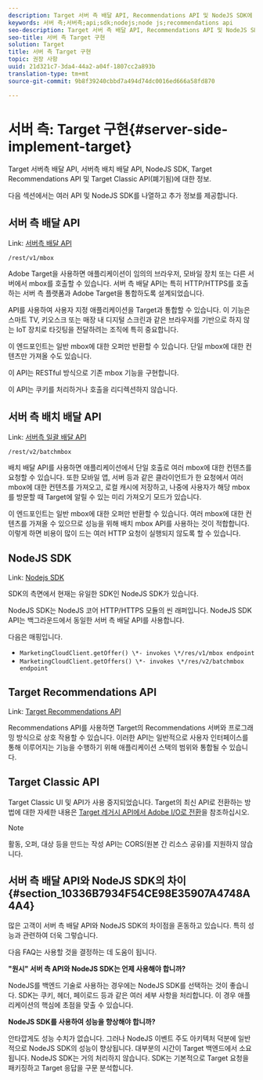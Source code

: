 ```yaml
---
description: Target 서버 측 배달 API, Recommendations API 및 NodeJS SDK에 대한 정보입니다.
keywords: 서버 측;서버측;api;sdk;nodejs;node js;recommendations api
seo-description: Target 서버 측 배달 API, Recommendations API 및 NodeJS SDK에 대한 정보입니다.
seo-title: 서버 측 Target 구현
solution: Target
title: 서버 측 Target 구현
topic: 권장 사항
uuid: 21d321c7-3da4-44a2-a04f-1807cc2a893b
translation-type: tm+mt
source-git-commit: 9b8f39240cbbd7a494d74dc0016ed666a58fd870

---
```



# 서버 측: Target 구현{#server-side-implement-target}

Target 서버측 배달 API, 서버측 배치 배달 API, NodeJS SDK, Target Recommendations API 및 Target Classic API(폐기됨)에 대한 정보.

다음 섹션에서는 여러 API 및 NodeJS SDK를 나열하고 추가 정보를 제공합니다.

## 서버 측 배달 API

Link: [서버측 배달 API](https://developers.adobetarget.com/api/#server-side-delivery)

`/rest/v1/mbox`

Adobe Target을 사용하면 애플리케이션이 임의의 브라우저, 모바일 장치 또는 다른 서버에서 mbox를 호출할 수 있습니다. 서버 측 배달 API는 특히 HTTP/HTTPS를 호출하는 서버 측 플랫폼과 Adobe Target을 통합하도록 설계되었습니다.

API를 사용하여 사용자 지정 애플리케이션을 Target과 통합할 수 있습니다. 이 기능은 스마트 TV, 키오스크 또는 매장 내 디지털 스크린과 같은 브라우저를 기반으로 하지 않는 IoT 장치로 타깃팅을 전달하려는 조직에 특히 중요합니다.

이 엔드포인트는 일반 mbox에 대한 오퍼만 반환할 수 있습니다. 단일 mbox에 대한 컨텐츠만 가져올 수도 있습니다.

이 API는 RESTful 방식으로 기존 mbox 기능을 구현합니다.

이 API는 쿠키를 처리하거나 호출을 리디렉션하지 않습니다.

## 서버 측 배치 배달 API

Link: [서버측 일괄 배달 API](https://developers.adobetarget.com/api/#server-side-batch-delivery)

`/rest/v2/batchmbox`

배치 배달 API를 사용하면 애플리케이션에서 단일 호출로 여러 mbox에 대한 컨텐츠를 요청할 수 있습니다. 또한 모바일 앱, 서버 등과 같은 클라이언트가 한 요청에서 여러 mbox에 대한 컨텐츠를 가져오고, 로컬 캐시에 저장하고, 나중에 사용자가 해당 mbox를 방문할 때 Target에 알릴 수 있는 미리 가져오기 모드가 있습니다.

이 엔드포인트는 일반 mbox에 대한 오퍼만 반환할 수 있습니다. 여러 mbox에 대한 컨텐츠를 가져올 수 있으므로 성능을 위해 배치 mbox API를 사용하는 것이 적합합니다. 이렇게 하면 비용이 많이 드는 여러 HTTP 요청이 실행되지 않도록 할 수 있습니다.

## NodeJS SDK

Link: [Nodejs SDK](https://www.npmjs.com/package/@adobe/target-node-client)

SDK의 측면에서 현재는 유일한 SDK인 NodeJS SDK가 있습니다.

NodeJS SDK는 NodeJS 코어 HTTP/HTTPS 모듈의 씬 래퍼입니다. NodeJS SDK API는 백그라운드에서 동일한 서버 측 배달 API를 사용합니다.

다음은 매핑입니다.

* `MarketingCloudClient.getOffer() \*- invokes \*/res/v1/mbox endpoint`
* `MarketingCloudClient.getOffers() \*- invokes \*/res/v2/batchmbox endpoint`

## Target Recommendations API

Link: [Target Recommendations API](https://developers.adobetarget.com/api/recommendations)

Recommendations API를 사용하면 Target의 Recommendations 서버와 프로그래밍 방식으로 상호 작용할 수 있습니다. 이러한 API는 일반적으로 사용자 인터페이스를 통해 이루어지는 기능을 수행하기 위해 애플리케이션 스택의 범위와 통합될 수 있습니다.

## Target Classic API

Target Classic UI 및 API가 사용 중지되었습니다. Target의 최신 API로 전환하는 방법에 대한 자세한 내용은 [Target 레거시 API에서 Adobe I/O로 전환](../../c-implementing-target/c-api-and-sdk-overview/target-api-documentation.md#concept_3A31E26C8FAF49598152ACFE088BD4D2)을 참조하십시오.

>[!NOTE]
>활동, 오퍼, 대상 등을 만드는 작성 API는 CORS(원본 간 리소스 공유)를 지원하지 않습니다.

## 서버 측 배달 API와 NodeJS SDK의 차이 {#section_10336B7934F54CE98E35907A4748A4A4}

많은 고객이 서버 측 배달 API와 NodeJS SDK의 차이점을 혼동하고 있습니다. 특히 성능과 관련하여 더욱 그렇습니다.

다음 FAQ는 사용할 것을 결정하는 데 도움이 됩니다.

**&quot;원시&quot; 서버 측 API와 NodeJS SDK는 언제 사용해야 합니까?**

NodeJS를 백엔드 기술로 사용하는 경우에는 NodeJS SDK를 선택하는 것이 좋습니다. SDK는 쿠키, 헤더, 페이로드 등과 같은 여러 세부 사항을 처리합니다. 이 경우 애플리케이션의 핵심에 초점을 맞출 수 있습니다.

**NodeJS SDK를 사용하여 성능을 향상해야 합니까?**

안타깝게도 성능 수치가 없습니다. 그러나 NodeJS 이벤트 주도 아키텍처 덕분에 일반적으로 NodeJS SDK의 성능이 향상됩니다. 대부분의 시간이 Target 백엔드에서 소요됩니다. NodeJS SDK는 거의 처리하지 않습니다. SDK는 기본적으로 Target 요청을 패키징하고 Target 응답을 구문 분석합니다.

